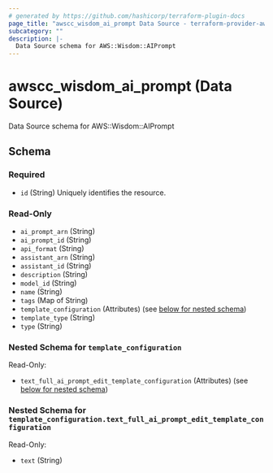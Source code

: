 ```yaml
---
# generated by https://github.com/hashicorp/terraform-plugin-docs
page_title: "awscc_wisdom_ai_prompt Data Source - terraform-provider-awscc"
subcategory: ""
description: |-
  Data Source schema for AWS::Wisdom::AIPrompt
---
```


# awscc_wisdom_ai_prompt (Data Source)

Data Source schema for AWS::Wisdom::AIPrompt



<!-- schema generated by tfplugindocs -->
## Schema

### Required

- `id` (String) Uniquely identifies the resource.

### Read-Only

- `ai_prompt_arn` (String)
- `ai_prompt_id` (String)
- `api_format` (String)
- `assistant_arn` (String)
- `assistant_id` (String)
- `description` (String)
- `model_id` (String)
- `name` (String)
- `tags` (Map of String)
- `template_configuration` (Attributes) (see [below for nested schema](#nestedatt--template_configuration))
- `template_type` (String)
- `type` (String)

<a id="nestedatt--template_configuration"></a>
### Nested Schema for `template_configuration`

Read-Only:

- `text_full_ai_prompt_edit_template_configuration` (Attributes) (see [below for nested schema](#nestedatt--template_configuration--text_full_ai_prompt_edit_template_configuration))

<a id="nestedatt--template_configuration--text_full_ai_prompt_edit_template_configuration"></a>
### Nested Schema for `template_configuration.text_full_ai_prompt_edit_template_configuration`

Read-Only:

- `text` (String)
